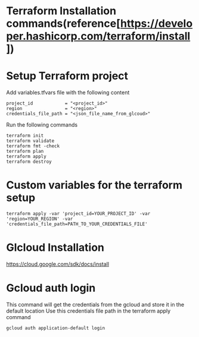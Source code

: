 # Terraform Installation commands(reference[https://developer.hashicorp.com/terraform/install])

# Setup Terraform project

Add variables.tfvars file with the following content

```
project_id            = "<project_id>"
region                = "<region>"
credentials_file_path = "<json_file_name_from_glcoud>"
```

Run the following commands

```
terraform init
terraform validate
terraform fmt -check
terraform plan
terraform apply
terraform destroy
```

# Custom variables for the terraform setup

```
terraform apply -var 'project_id=YOUR_PROJECT_ID' -var 'region=YOUR_REGION' -var 'credentials_file_path=PATH_TO_YOUR_CREDENTIALS_FILE'
```

# Glcloud Installation

https://cloud.google.com/sdk/docs/install

# Gcloud auth login

This command will get the credentials from the gcloud and store it in the default location
Use this credentials file path in the terraform apply command

```
gcloud auth application-default login
```
